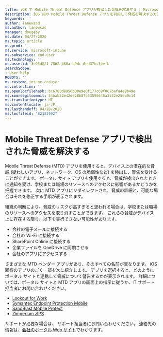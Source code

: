 ```yaml
---
title: iOS で Mobile Threat Defense アプリが検出した脅威を解決する | Microsoft Docs
description: iOS 用の Mobile Threat Defense アプリを利用して脅威を解決する方法について説明します。
keywords: ''
author: lenewsad
ms.author: lanewsad
manager: dougeby
ms.date: 04/27/2020
ms.topic: article
ms.prod: ''
ms.service: microsoft-intune
ms.subservice: end-user
ms.technology: ''
ms.assetid: 3c95d821-7862-486a-b9dc-0ed37bc5befb
searchScope:
- User help
ROBOTS: ''
ms.custom: intune-enduser
ms.collection: ''
ms.openlocfilehash: bc6780d8956b00e9e0f177c69f067bafa4e8b49e
ms.sourcegitcommit: 53bab52e42de28b87e53596646a3532e25eb9c14
ms.translationtype: HT
ms.contentlocale: ja-JP
ms.lasthandoff: 04/28/2020
ms.locfileid: "82182992"
---
```

# <a name="resolving-a-threat-found-by-a-mobile-threat-defense-app"></a>Mobile Threat Defense アプリで検出された脅威を解決する

Mobile Threat Defense (MTD) アプリを使用すると、デバイス上の潜在的な脅威 (疑わしいアプリ、ネットワーク、OS の脆弱性など) を検出し、警告を受けることができます。 ポータル サイト アプリを使用すると、脅威が検出されたときに通知を受け、学校または職場のリソースへのアクセスに影響があるかどうかを把握できます。 次に MTD アプリにリダイレクトされ、脅威の詳細と、可能な場合はそれを修正する手順が表示されます。 

組織の判断により、脅威のリスクが高すぎると思われる場合は、学校または職場のリソースへのアクセスを取り消すことができます。 これらの脅威がデバイス上に存在する限り、以下を実行できない可能性があります。  

* 会社の電子メールに接続する
* 会社の Wi-Fi に接続する
* SharePoint Online に接続する
* 企業ファイルを OneDrive に同期させる
* 会社のアプリにアクセスする

さまざまな MTD ベンダー アプリがあり、そのすべての名前が異なります。 iOS 固有のアプリのごく一部を次に紹介します。 アプリを選択すると、どのようにポータル サイトと連携して脅威について警告するかが表示されます。 詳細については、ポータル サイトと MTD アプリの画面上の指示に従うか、IT サポート担当者にお問い合わせください。 


* [Lookout for Work](you-need-to-resolve-a-threat-found-by-lookout-for-work-ios.md)
* [Symantec Endpoint Protection Mobile](you-need-to-resolve-a-threat-found-by-skycure-ios.md)
* [SandBlast Mobile Protect](you-need-to-resolve-a-threat-found-by-checkpoint-ios.md)
* [Zimperium zIPS](you-need-to-resolve-a-threat-found-by-zips-ios.md)

サポートが必要な場合は、 サポート担当者にお問い合わせください。 連絡先の情報は、[会社のポータル Web サイト](https://go.microsoft.com/fwlink/?linkid=2010980)でわかります。  

